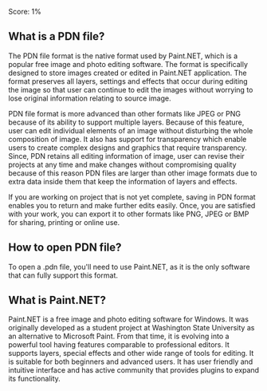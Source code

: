 Score: 1%

## What is a PDN file?

The PDN file format is the native format used by Paint.NET, which is a popular free image and photo editing software. The format is specifically designed to store images created or edited in Paint.NET application. The format preserves all layers, settings and effects that occur during editing the image so that user can continue to edit the images without worrying to lose original information relating to source image.

PDN file format is more advanced than other formats like JPEG or PNG because of its ability to support multiple layers. Because of this feature, user can edit individual elements of an image without disturbing the whole composition of image. It also has support for transparency which enable users to create complex designs and graphics that require transparency. Since, PDN retains all editing information of image, user can revise their projects at any time and make changes without compromising quality because of this reason PDN files are larger than other image formats due to extra data inside them that keep the information of layers and effects.

If you are working on project that is not yet complete, saving in PDN format enables you to return and make further edits easily. Once, you are satisfied with your work, you can export it to other formats like PNG, JPEG or BMP for sharing, printing or online use.

## How to open PDN file?

To open a .pdn file, you'll need to use Paint.NET, as it is the only software that can fully support this format.

## What is Paint.NET?

Paint.NET is a free image and photo editing software for Windows. It was originally developed as a student project at Washington State University as an alternative to Microsoft Paint. From that time, it is evolving into a powerful tool having features comparable to professional editors. It supports layers, special effects and other wide range of tools for editing. It is suitable for both beginners and advanced users. It has user friendly and intuitive interface and has active community that provides plugins to expand its functionality.
